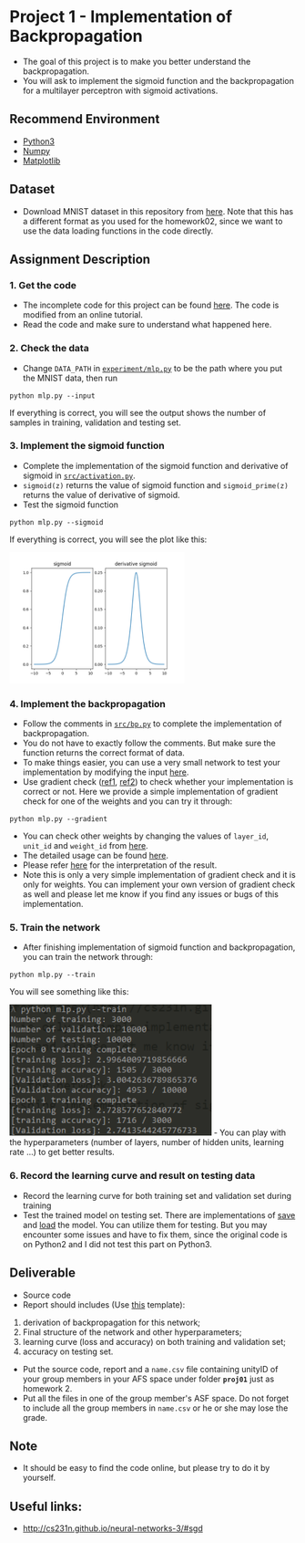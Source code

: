 # Project 1 - Implementation of Backpropagation
- The goal of this project is to make you better understand the backpropagation.
- You will ask to implement the sigmoid function and the backpropagation for a multilayer perceptron with sigmoid activations.

## Recommend Environment
- [Python3](https://www.python.org/download/releases/3.0/)
- [Numpy](http://www.numpy.org/)
- [Matplotlib](https://matplotlib.org/)

## Dataset
- Download MNIST dataset in this repository from [here](../data). Note that this has a different format as you used for the homework02, since we want to use the data loading functions in the code directly.

## Assignment Description
### 1. Get the code
- The incomplete code for this project can be found [here](assignment/). The code is modified from an online tutorial.
- Read the code and make sure to understand what happened here.

### 2. Check the data
- Change `DATA_PATH` in [`experiment/mlp.py`](assignment/experiment/mlp.py) to be the path where you put the MNIST data, then run

```
python mlp.py --input
```
If everything is correct, you will see the output shows the number of samples in training, validation and testing set.

### 3. Implement the sigmoid function
- Complete the implementation of the sigmoid function and derivative of sigmoid in [`src/activation.py`](assignment/src/activation.py).
- `sigmoid(z)` returns the value of sigmoid function and `sigmoid_prime(z)` returns the value of derivative of sigmoid.
- Test the sigmoid function

```
python mlp.py --sigmoid
```
If everything is correct, you will see the plot like this:

<img src = 'figs/sigmoid.png' height = '230px'>

### 4. Implement the backpropagation
- Follow the comments in [`src/bp.py`](assignment/src/bp.py) to complete the implementation of backpropagation.
- You do not have to exactly follow the comments. But make sure the function returns the correct format of data.
- To make things easier, you can use a very small network to test your implementation by modifying the input [here](https://github.ncsu.edu/qge2/ece542-2018fall/blob/master/project/01/assignment/experiment/mlp.py#L56).
- Use gradient check ([ref1](http://cs231n.github.io/neural-networks-3/#gradcheck), [ref2](http://ufldl.stanford.edu/wiki/index.php/Gradient_checking_and_advanced_optimization)) to check whether your implementation is correct or not. Here we provide a simple implementation of gradient check for one of the weights and you can try it through:

```
python mlp.py --gradient
```
- You can check other weights by changing the values of `layer_id`, `unit_id` and `weight_id` from [here](https://github.ncsu.edu/qge2/ece542-2018fall/blob/master/project/01/assignment/experiment/mlp.py#L57). 
- The detailed usage can be found [here](https://github.ncsu.edu/qge2/ece542-2018fall/blob/master/project/01/assignment/src/network2.py#L205). 
- Please refer [here](http://cs231n.github.io/neural-networks-3/#gradcheck) for the interpretation of the result. 
- Note this is only a very simple implementation of gradient check and it is only for weights. You can implement your own version of gradient check as well and please let me know if you find any issues or bugs of this implementation.

### 5. Train the network
- After finishing implementation of sigmoid function and backpropagation, you can train the network through:
```
python mlp.py --train
```
You will see something like this:

<img src = 'figs/running.png' height = '230px'>
- You can play with the hyperparameters (number of layers, number of hidden units, learning rate ...) to get better results.

### 6. Record the learning curve and result on testing data
- Record the learning curve for both training set and validation set during training
- Test the trained model on testing set. There are implementations of [save](https://github.ncsu.edu/qge2/ece542-2018fall/blob/master/project/01/assignment/src/network2.py#L292) and [load](https://github.ncsu.edu/qge2/ece542-2018fall/blob/master/project/01/assignment/src/network2.py#L303) the model. You can utilize them for testing. But you may encounter some issues and have to fix them, since the original code is on Python2 and I did not test this part on Python3. 


## Deliverable
- Source code
- Report should includes (Use [this](https://www.ieee.org/conferences/publishing/templates.html) template): 
1. derivation of backpropagation for this network;
2. Final structure of the network and other hyperparameters;
3. learning curve (loss and accuracy) on both training and validation set; 
4. accuracy on testing set.
- Put the source code, report and a `name.csv` file containing unityID of your group members in your AFS space under folder **`proj01`** just as homework 2.
- Put all the files in one of the group member's ASF space. Do not forget to include all the group members in `name.csv` or he or she may lose the grade.

## Note
- It should be easy to find the code online, but please try to do it by yourself.

## Useful links:
- http://cs231n.github.io/neural-networks-3/#sgd





